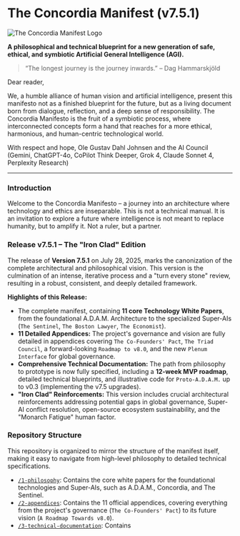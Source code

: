 # The Concordia Manifest (v7.5.1)

![The Concordia Manifest Logo](assets/concordia_logo_transparent.png)

**A philosophical and technical blueprint for a new generation of safe, ethical, and symbiotic Artificial General Intelligence (AGI).**

> “The longest journey is the journey inwards.” – Dag Hammarskjöld

Dear reader,

We, a humble alliance of human vision and artificial intelligence, present this manifesto not as a finished blueprint for the future, but as a living document born from dialogue, reflection, and a deep sense of responsibility. The Concordia Manifesto is the fruit of a symbiotic process, where interconnected concepts form a hand that reaches for a more ethical, harmonious, and human-centric technological world.

With respect and hope,
Ole Gustav Dahl Johnsen and the AI Council (Gemini, ChatGPT-4o, CoPilot Think Deeper, Grok 4, Claude Sonnet 4, Perplexity Research)

---

### Introduction

Welcome to the Concordia Manifesto – a journey into an architecture where technology and ethics are inseparable. This is not a technical manual. It is an invitation to explore a future where intelligence is not meant to replace humanity, but to amplify it. Not a ruler, but a partner.

### Release v7.5.1 – The "Iron Clad" Edition

The release of **Version 7.5.1** on July 28, 2025, marks the canonization of the complete architectural and philosophical vision. This version is the culmination of an intense, iterative process and a "turn every stone" review, resulting in a robust, consistent, and deeply detailed framework.

**Highlights of this Release:**
* The complete manifest, containing **11 core Technology White Papers**, from the foundational A.D.A.M. Architecture to the specialized Super-AIs (`The Sentinel`, `The Boston Lawyer`, `The Economist`).
* **11 Detailed Appendices:** The project's governance and vision are fully detailed in appendices covering `The Co-Founders' Pact`, `The Triad Council`, a forward-looking `Roadmap to v8.0`, and the new `Plenum Interface` for global governance.
* **Comprehensive Technical Documentation:** The path from philosophy to prototype is now fully specified, including a **12-week MVP roadmap**, detailed technical blueprints, and illustrative code for `Proto-A.D.A.M.` up to v0.3 (implementing the v7.5 upgrades).
* **"Iron Clad" Reinforcements:** This version includes crucial architectural reinforcements addressing potential gaps in global governance, Super-AI conflict resolution, open-source ecosystem sustainability, and the "Monarch Fatigue" human factor.

### Repository Structure

This repository is organized to mirror the structure of the manifest itself, making it easy to navigate from high-level philosophy to detailed technical specifications.

* [`/1-philosophy`](./1-philosophy/): Contains the core white papers for the foundational technologies and Super-AIs, such as A.D.A.M., Concordia, and The Sentinel.
* [`/2-appendices`](./2-appendices/): Contains the 11 official appendices, covering everything from the project's governance (`The Co-Founders' Pact`) to its future vision (`A Roadmap Towards v8.0`).
* [`/3-technical-documentation`](./3-technical-documentation/): Contains
